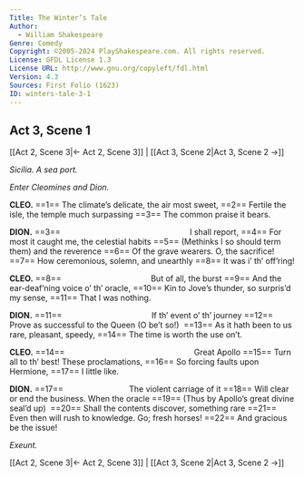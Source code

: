 ```yaml
---
Title: The Winter’s Tale
Author: 
  - William Shakespeare
Genre: Comedy
Copyright: ©2005-2024 PlayShakespeare.com. All rights reserved.
License: GFDL License 1.3
License URL: http://www.gnu.org/copyleft/fdl.html
Version: 4.3
Sources: First Folio (1623)
ID: winters-tale-3-1
---
```


## Act 3, Scene 1
[[Act 2, Scene 3|← Act 2, Scene 3]] | [[Act 3, Scene 2|Act 3, Scene 2 →]]

*Sicilia. A sea port.*

*Enter Cleomines and Dion.*

**CLEO.**
==1== The climate’s delicate, the air most sweet,
==2== Fertile the isle, the temple much surpassing
==3== The common praise it bears.

**DION.**
==3==                 I shall report,
==4== For most it caught me, the celestial habits
==5== (Methinks I so should term them) and the reverence
==6== Of the grave wearers. O, the sacrifice!
==7== How ceremonious, solemn, and unearthly
==8== It was i’ th’ off’ring!

**CLEO.**
==8==            But of all, the burst
==9== And the ear-deaf’ning voice o’ th’ oracle,
==10== Kin to Jove’s thunder, so surpris’d my sense,
==11== That I was nothing.

**DION.**
==11==            If th’ event o’ th’ journey
==12== Prove as successful to the Queen (O be’t so!) 
==13== As it hath been to us rare, pleasant, speedy,
==14== The time is worth the use on’t.

**CLEO.**
==14==                 Great Apollo
==15== Turn all to th’ best! These proclamations,
==16== So forcing faults upon Hermione,
==17== I little like.

**DION.**
==17==         The violent carriage of it
==18== Will clear or end the business. When the oracle
==19== (Thus by Apollo’s great divine seal’d up) 
==20== Shall the contents discover, something rare
==21== Even then will rush to knowledge. Go; fresh horses!
==22== And gracious be the issue!

*Exeunt.*

[[Act 2, Scene 3|← Act 2, Scene 3]] | [[Act 3, Scene 2|Act 3, Scene 2 →]]